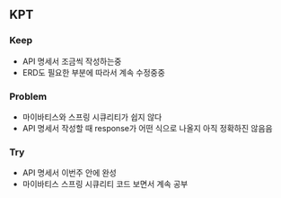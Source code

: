 ## KPT

### Keep
- API 명세서 조금씩 작성하는중
- ERD도 필요한 부분에 따라서 계속 수정중중
### Problem
- 마이바티스와 스프링 시큐리티가 쉽지 않다
- API 명세서 작성할 때 response가 어떤 식으로 나올지 아직 정확하진 않음음

### Try
- API 명세서 이번주 안에 완성
- 마이바티스 스프링 시큐리티 코드 보면서 계속 공부

